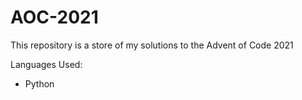# AOC-2021

This repository is a store of my solutions to the Advent of Code 2021

Languages Used:

- Python

